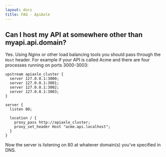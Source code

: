 ```yaml
---
layout: docs
title: FAQ - ApiAxle
---
```


## Can I host my API at somewhere other than myapi.api.domain?

Yes. Using Nginx or other load balancing tools you should pass through
the `Host` header. For example if your API is called Acme and there
are four processes running on ports 3000-3003:

    upstream apiaxle_cluster {
      server 127.0.0.1:3000;
      server 127.0.0.1:3001;
      server 127.0.0.1:3002;
      server 127.0.0.1:3003;
    }

    server {
      listen 80;

      location / {
        proxy_pass http://apiaxle_cluster;
        proxy_set_header Host "acme.api.localhost";
      }
    }

Now the server is listening on 80 at whatever domain(s) you've
specified in DNS.
